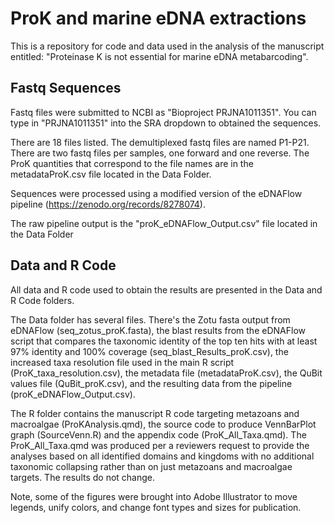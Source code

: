 # ProK and marine eDNA extractions

This is a repository for code and data used in the analysis of the manuscript entitled: "Proteinase K is not essential for marine eDNA metabarcoding".

## Fastq Sequences
Fastq files were submitted to NCBI as "Bioproject PRJNA1011351". You can type in "PRJNA1011351" into the SRA dropdown to obtained the sequences. 

There are 18 files listed. The demultiplexed fastq files are named P1-P21. There are two fastq files per samples, one forward and one reverse. 
The ProK quantities that correspond to the file names are in the metadataProK.csv file located in the Data Folder.

Sequences were processed using a modified version of the eDNAFlow pipeline (https://zenodo.org/records/8278074).

The raw pipeline output is the "proK_eDNAFlow_Output.csv" file located in the Data Folder

## Data and R Code

All data and R code used to obtain the results are presented in the Data and R Code folders.

The Data folder has several files. There's the Zotu fasta output from eDNAFlow (seq_zotus_proK.fasta), the blast results from the eDNAFlow script that compares the taxonomic identity of the top ten hits with at least 97% identity and 100% coverage (seq_blast_Results_proK.csv), the increased taxa resolution file used in the main R script (ProK_taxa_resolution.csv), the metadata file (metadataProK.csv), the QuBit values file (QuBit_proK.csv), and the resulting data from the pipeline (proK_eDNAFlow_Output.csv).

The R folder contains the manuscript R code targeting metazoans and macroalgae (ProKAnalysis.qmd), the source code to produce VennBarPlot graph (SourceVenn.R) and the appendix code (ProK_All_Taxa.qmd). The ProK_All_Taxa.qmd was produced per a reviewers request to provide the analyses based on all identified domains and kingdoms with no additional taxonomic collapsing rather than on just metazoans and macroalgae targets. The results do not change.

Note, some of the figures were brought into Adobe Illustrator to move legends, unify colors, and change font types and sizes for publication.

